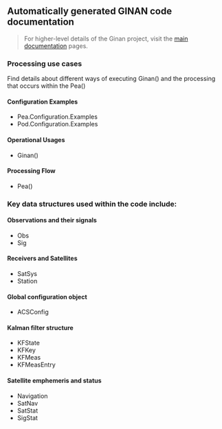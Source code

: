 ## Automatically generated GINAN code documentation

> For higher-level details of the Ginan project, visit the [main documentation](../index.html) pages.

### Processing use cases

Find details about different ways of executing Ginan() and the processing that occurs within the Pea()

#### Configuration Examples

- Pea.Configuration.Examples
- Pod.Configuration.Examples

#### Operational Usages

- Ginan()

#### Processing Flow

- Pea()

### Key data structures used within the code include:

#### Observations and their signals

- Obs
- Sig

#### Receivers and Satellites

- SatSys
- Station

#### Global configuration object

- ACSConfig

#### Kalman filter structure

- KFState
- KFKey
- KFMeas
- KFMeasEntry

#### Satellite emphemeris and status

- Navigation
- SatNav
- SatStat
- SigStat




